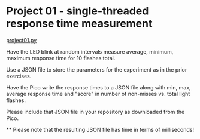 # Project 01 - single-threaded response time measurement

[project01.py](./project01.py)

Have the LED blink at random intervals
measure average, minimum, maximum response time for 10 flashes total.

Use a JSON file to store the parameters for the experiment as in the prior exercises.

Have the Pico write the response times to a JSON file along with min, max, average response time and "score" in number of non-misses vs. total light flashes.

Please include that JSON file in your repository as downloaded from the Pico.


** Please note that the resulting JSON file has time in terms of milliseconds!
